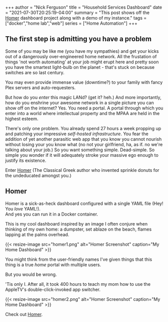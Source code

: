 +++
author = "Nick Ferguson"
title = "Household Services Dashboard"
date = "2021-07-30T20:25:19-04:00"
summary = "This post shows off the [Homer](https://github.com/bastienwirtz/homer) dashboard project along with a demo of my instance."
tags = ["docker","home lab","web"]
series = ["Home Automation"]
+++

## The first step is admitting you have a problem

Some of you may be like me (you have my sympathies) and get your kicks out of a dangerously over-engineered home network. All the frustation of things 'not worth automating' at your job might erupt here and pretty soon you have the smartest light-bulb on the planet - that's stuck on because switches are so last century.  

You may even provide immense value (downtime?) to your family with fancy Plex servers and auto-requesters.  

But how do you _enter_ this magic LANd? (get it? heh.) And more importantly, how do you enshrine your awesome network in a single picture you can show off on the internet? Yes. You need a portal. A portal through which you enter into a world where intellectual property and the MPAA are held in the highest esteem. 

There's only one problem. You already spend 27 hours a week propping up and patching your impressive _self-hosted infrastructure_. You fear the addition of yet another parasitic web app that you know you cannot nourish without losing your you know what (no not your girlfriend, ha, as if. no we're talking about your job.) So you want something simple. Dead-simple. So simple you wonder if it will adequately stroke your massive ego enough to justify its existence.  

Enter [Homer](https://github.com/bastienwirtz/homer) (The Classical Greek author who invented sprinkle donuts for the undeducated amongst you.)

## Homer

Homer is a sick-as-heck dashboard configured with a single YAML file (Hey! You _love_ YAML!).  
And yes you can run it in a Docker container.  

This is my cool dashboard inspired by an image I often conjure when thinking of my own home: a dumpster, set ablaze on the beach, flames lapping at the palms overhead.

{{< resize-image src="homer1.png" alt="Homer Screenshot" caption="My Home Dashboard" >}}

You might think from the user-friendly names I've given things that this thing is a true _home_  portal with multiple users.  

But you would be wrong.  

'Tis only I. After all, it took 400 hours to teach my mom how to use the AppleTV's double-click-invoked app switcher.


{{< resize-image src="homer2.png" alt="Homer Screenshot" caption="My Home Dashboard" >}}

Check out [Homer](https://github.com/bastienwirtz/homer).
